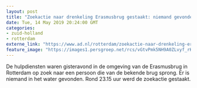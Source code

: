 ```yaml
---
layout: post
title: "Zoekactie naar drenkeling Erasmusbrug gestaakt: niemand gevonden"
date: Tue, 14 May 2019 20:24:00 GMT
categories: 
- zuid-holland 
- rotterdam 
externe_link: "https://www.ad.nl/rotterdam/zoekactie-naar-drenkeling-erasmusbrug-gestaakt-niemand-gevonden~a35eb01d/"
feature_image: "https://images1.persgroep.net/rcs/vGtvPmk5NH9A0ZLvyf_rKoq11pM/diocontent/148386384/_fitwidth/400/?appId=21791a8992982cd8da851550a453bd7f&quality=0.7"
---
```


De hulpdiensten waren gisteravond in de omgeving van de Erasmusbrug in Rotterdam op zoek naar een persoon die van de bekende brug sprong. Er is niemand in het water gevonden. Rond 23.15 uur werd de zoekactie gestaakt.
